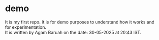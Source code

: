 # demo
It is  my first repo. It is for demo purposes to understand how it works and for experimentation.
<br>
It is written by Agam Baruah on the date: 30-05-2025 at 20:43 IST.
